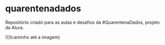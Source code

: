 # quarentenadados
Repositório criado para as aulas e desafios da #QuarentenaDados, projeto da Alura.

![](caminho até a imagem)
